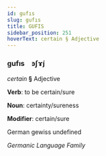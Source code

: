 ```yaml
---
id: gufıs
slug: gufıs
title: GUFIS
sidebar_position: 251
hoverText: certain § Adjective
---
```


### gufıs&emsp;<span kind="abugida">ꜿʃɤ́ȷ</span>

*certain* **§** Adjective

**Verb**: to be certain/sure

**Noun**: certainty/sureness

**Modifier**: certain/sure

German gewiss undefined

*Germanic Language Family*